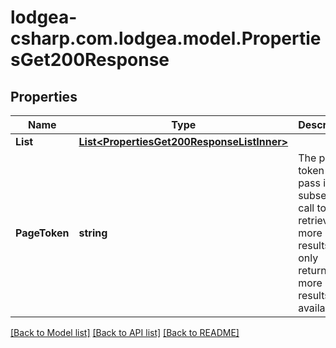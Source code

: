 
# lodgea-csharp.com.lodgea.model.PropertiesGet200Response

## Properties

Name | Type | Description | Notes
------------ | ------------- | ------------- | -------------
**List** | [**List&lt;PropertiesGet200ResponseListInner&gt;**](PropertiesGet200ResponseListInner.md) |  | 
**PageToken** | **string** | The page token to pass in the subsequent call to retrieve more results, only returned if more results are available. | [optional] 

[[Back to Model list]](../README.md#documentation-for-models)
[[Back to API list]](../README.md#documentation-for-api-endpoints)
[[Back to README]](../README.md)

